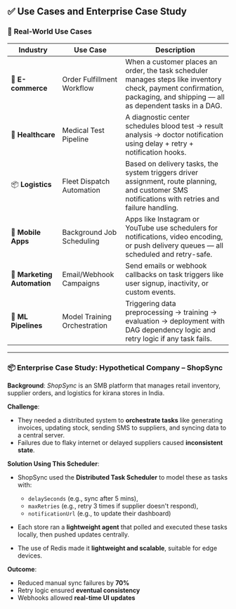 
## ✅ Use Cases and Enterprise Case Study

### 🔹 **Real-World Use Cases**

| Industry                    | Use Case                     | Description                                                                                                                                                              |
| --------------------------- | ---------------------------- | ------------------------------------------------------------------------------------------------------------------------------------------------------------------------ |
| 🛒 **E-commerce**           | Order Fulfillment Workflow   | When a customer places an order, the task scheduler manages steps like inventory check, payment confirmation, packaging, and shipping — all as dependent tasks in a DAG. |
| 🏥 **Healthcare**           | Medical Test Pipeline        | A diagnostic center schedules blood test → result analysis → doctor notification using delay + retry + notification hooks.                                               |
| 📦 **Logistics**            | Fleet Dispatch Automation    | Based on delivery tasks, the system triggers driver assignment, route planning, and customer SMS notifications with retries and failure handling.                        |
| 📱 **Mobile Apps**          | Background Job Scheduling    | Apps like Instagram or YouTube use schedulers for notifications, video encoding, or push delivery queues — all scheduled and retry-safe.                                 |
| 📧 **Marketing Automation** | Email/Webhook Campaigns      | Send emails or webhook callbacks on task triggers like user signup, inactivity, or custom events.                                                                        |
| 🧠 **ML Pipelines**         | Model Training Orchestration | Triggering data preprocessing → training → evaluation → deployment with DAG dependency logic and retry logic if any task fails.                                          |

---

### 📦 **Enterprise Case Study: Hypothetical Company – ShopSync**

**Background**:
*ShopSync* is an SMB platform that manages retail inventory, supplier orders, and logistics for kirana stores in India.

**Challenge**:

* They needed a distributed system to **orchestrate tasks** like generating invoices, updating stock, sending SMS to suppliers, and syncing data to a central server.
* Failures due to flaky internet or delayed suppliers caused **inconsistent state**.

**Solution Using This Scheduler**:

* ShopSync used the **Distributed Task Scheduler** to model these as tasks with:

  * `delaySeconds` (e.g., sync after 5 mins),
  * `maxRetries` (e.g., retry 3 times if supplier doesn't respond),
  * `notificationUrl` (e.g., to update their dashboard)
* Each store ran a **lightweight agent** that polled and executed these tasks locally, then pushed updates centrally.
* The use of Redis made it **lightweight and scalable**, suitable for edge devices.

**Outcome**:

* Reduced manual sync failures by **70%**
* Retry logic ensured **eventual consistency**
* Webhooks allowed **real-time UI updates**

